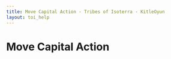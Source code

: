 ```yaml
---
title: Move Capital Action - Tribes of Isoterra - KitleOyun
layout: toi_help
---
```


<h1 class="h1">Move Capital Action</h1>
